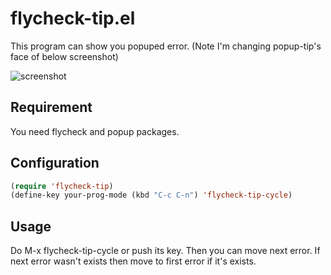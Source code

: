 # flycheck-tip.el

This program can show you popuped error.
(Note I'm changing popup-tip's face of below screenshot)

![screenshot](https://lh3.googleusercontent.com/-xQ9YEUo-ufc/UmSXPW51F5I/AAAAAAAACvw/VmendRlrXlA/s640/Screenshot%2520from%25202013-10-20%252022%253A51%253A32.png)

## Requirement

You need flycheck and popup packages.
<!-- WIP If you can install package from MELPA ...-->

## Configuration

```lisp
(require 'flycheck-tip)
(define-key your-prog-mode (kbd "C-c C-n") 'flycheck-tip-cycle)
```

## Usage

Do M-x flycheck-tip-cycle or push its key.
Then you can move next error.
If next error wasn't exists then move to first error if it's exists.
